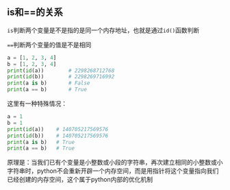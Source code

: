 ## is和==的关系

`is`判断两个变量是不是指的是同一个内存地址，也就是通过`id()`函数判断

`==`判断两个变量的值是不是相同

```python
a = [1, 2, 3, 4]
b = [1, 2, 3, 4]
print(id(a))		# 2298268712768
print(id(b))		# 2298269716992
print(a is b)		# False
print(a == b)		# True
```

这里有一种特殊情况：

```python
a = 1
b = 1
print(id(a))	# 140705217569576
print(id(b))	# 140705217569576
print(a is b)	# True
print(a == b)	# True
```

原理是：当我们已有个变量是小整数或小段的字符串，再次建立相同的小整数或小字符串时，python不会重新开辟一个内存空间，而是用指针将这个变量指向我们已经创建的内存空间，这个属于python内部的优化机制